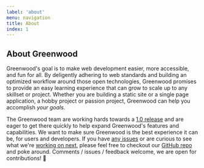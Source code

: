 ```yaml
---
label: 'about'
menu: navigation
title: About
index: 1
---
```


## About Greenwood

Greenwood's goal is to make web development easier, more accessible, and fun for all.  By deligently adhering to web standards and building an optimized workflow around those open technologies, Greenwood promises to provide an easy learning experience that can grow to scale up to any skillset or project.  Whether you are building a static site or a single page application, a hobby project or passion project, Greenwood can help you accomplish _your goals_.


The Greenwood team are working hards towards a [1.0 release](https://github.com/ProjectEvergreen/greenwood/milestone/3) and are eager to get there quickly to help expand Greenwood's features and capabilities.  We want to make sure Greenwood is the best experience it can be, for users and developers. If you have [any issues](https://github.com/ProjectEvergreen/greenwood/issues) or are curious to see what we're [working on next](https://github.com/ProjectEvergreen/greenwood/projects), please feel free to checkout our [GitHub repo](https://github.com/ProjectEvergreen/greenwood) and poke around.  Comments / issues / feedback welcome, we are open for contributions!  👋